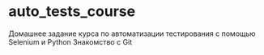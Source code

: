 # auto_tests_course
Домашнее задание курса по автоматизации тестирования с помощью Selenium и Python
Знакомство с Git
